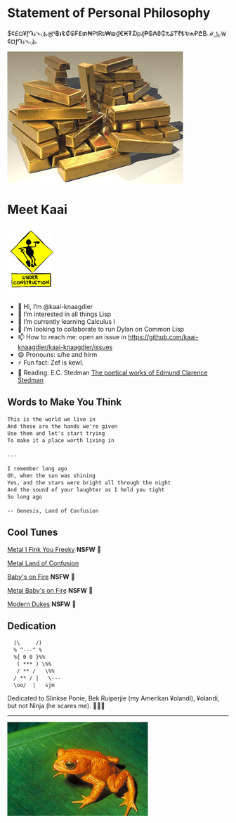 # Statement of Personal Philosophy
$¢£¤¥ƒ֏؋৲৳৻૱௹฿៛₠₡₢₣₤₥₦₧₨₩₪₫€₭₮₯₰₱₲₳₴₵₶₷₸₹₺₻₼₽₾₿ℳ﷼￦¢¤ƒ֏؋৲৳৻૱

<img alt="Gold Bullion Pile" src="gold-bullion.jpg" width="400">

# Meet Kaai
![Man at work drinking.](under-construction.gif)

- 👋 Hi, I’m @kaai-knaagdier
- 👀 I’m interested in all things Lisp
- 🌱 I’m currently learning Calculus I
- 💞️ I’m looking to collaborate to run Dylan on Common Lisp
- 📫 How to reach me: open an issue in https://github.com/kaai-knaagdier/kaai-knaagdier/issues
- 😄 Pronouns: s/he and hirm
- ⚡ Fun fact: Zef is kewl.
- 📖 Reading: E.C. Stedman [The poetical works of Edmund Clarence Stedman](https://www.gutenberg.org/ebooks/70763)

## Words to Make You Think

    This is the world we live in
    And these are the hands we're given
    Use them and let's start trying
    To make it a place worth living in

    ...
  
    I remember long ago
    Oh, when the sun was shining
    Yes, and the stars were bright all through the night
    And the sound of your laughter as I held you tight
    So long ago

    -- Genesis, Land of Confusion
  
## Cool Tunes

[Metal I Fink You Freeky](https://www.youtube.com/watch?v=hNCeNxSnwes) **NSFW** 🔞

[Metal Land of Confusion](https://www.youtube.com/watch?v=PHvJdHV8iVA)

[Baby's on Fire](https://youtu.be/HcXNPI-IPPM?t=138) **NSFW** 🔞

[Metal Baby's on Fire](https://www.youtube.com/watch?v=RO5M3KJs7qQ) **NSFW** 🔞

[Modern Dukes](https://www.youtube.com/watch?v=2IcsmAaDLck) **NSFW** 🔞


## Dedication

      (\     /)
      % ^---^ %
      %{ 0 0 }%%
       ( *** ) \%%
       / ** /   \%%
      / ** / |   \---
      \oo/  |   sjm
  
Dedicated to Slinkse Ponie, Bek Ruiperjie (my Amerikan ¥olandi), ¥olandi, but not Ninja (he scares me). 👋👋👋

----

![Bufo Periglenes](Bufo_periglenes.jpg)

